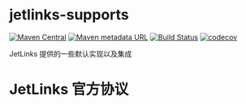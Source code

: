 # jetlinks-supports
[![Maven Central](https://img.shields.io/maven-central/v/org.jetlinks/jetlinks-supports.svg)](http://search.maven.org/#search%7Cga%7C1%7Cjetlinks-supports)
[![Maven metadata URL](https://img.shields.io/maven-metadata/v/https/oss.sonatype.org/content/repositories/snapshots/org/jetlinks/jetlinks-supports/maven-metadata.xml.svg)](https://oss.sonatype.org/content/repositories/snapshots/org/jetlinks/jetlinks-supports)
[![Build Status](https://travis-ci.com/jetlinks/jetlinks-supports.svg?branch=master)](https://travis-ci.com/jetlinks/jetlinks-supports)
[![codecov](https://codecov.io/gh/jetlinks/jetlinks-supports/branch/master/graph/badge.svg)](https://codecov.io/gh/jetlinks/jetlinks-supports)

JetLinks 提供的一些默认实现以及集成

# JetLinks 官方协议
